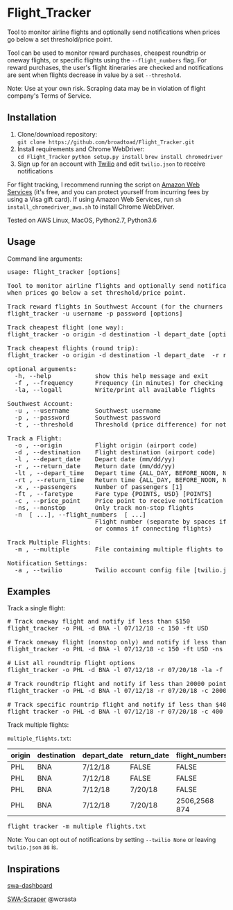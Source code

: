 # Flight_Tracker
Tool to monitor airline flights and optionally send notifications when prices go below a set threshold/price point.

Tool can be used to monitor reward purchases, cheapest roundtrip or oneway flights, or specific flights using the `--flight_numbers` flag.
For reward purchases, the user's flight itineraries are checked and notifications are sent when flights decrease in value by a set `--threshold`.

Note: Use at your own risk. Scraping data may be in violation of flight company's Terms of Service.


## Installation
1. Clone/download repository:<br>
`git clone https://github.com/broadtoad/Flight_Tracker.git`
2. Install requirements and Chrome WebDriver:<br>
`cd Flight_Tracker`
`python setup.py install`
`brew install chromedriver`
3. Sign up for an account with [Twilio](https://www.twilio.com/) and edit `twilio.json` to receive notifications

For flight tracking, I recommend running the script on [Amazon Web Services](https://aws.amazon.com/free/) (it's free, and you can protect yourself from incurring fees by using a Visa gift card). If using Amazon Web Services, run `sh install_chromedriver_aws.sh` to install Chrome WebDriver.

Tested on AWS Linux, MacOS, Python2.7, Python3.6


## Usage
Command line arguments:
<pre>
usage: flight_tracker [options]

Tool to monitor airline flights and optionally send notifications
when prices go below a set threshold/price point.

Track reward flights in Southwest Account (for the churners out there):
flight_tracker -u username -p password [options]

Track cheapest flight (one way):
flight_tracker -o origin -d destination -l depart_date [options]

Track cheapest flights (round trip):
flight_tracker -o origin -d destination -l depart_date  -r return_date [options]

optional arguments:
  -h, --help            show this help message and exit
  -f , --frequency      Frequency (in minutes) for checking flights [180]
  -la, --logall         Write/print all available flights

Southwest Account:
  -u , --username       Southwest username
  -p , --password       Southwest password
  -t , --threshold      Threshold (price difference) for notification [1000]

Track a Flight:
  -o , --origin         Flight origin (airport code)
  -d , --destination    Flight destination (airport code)
  -l , --depart_date    Depart date (mm/dd/yy)
  -r , --return_date    Return date (mm/dd/yy)
  -lt , --depart_time   Depart time {ALL_DAY, BEFORE_NOON, NOON_TO_SIX, AFTER_SIX} [ALL_DAY]
  -rt , --return_time   Return time {ALL_DAY, BEFORE_NOON, NOON_TO_SIX, AFTER_SIX} [ALL_DAY]
  -x , --passengers     Number of passengers [1]
  -ft , --faretype      Fare type {POINTS, USD} [POINTS]
  -c , --price_point    Price point to receive notification [1]
  -ns, --nonstop        Only track non-stop flights
  -n  [ ...], --flight_numbers  [ ...]
                        Flight number (separate by spaces if separate flights,
                        or commas if connecting flights)

Track Multiple Flights:
  -m , --multiple       File containing multiple flights to track (header must contain argument names)

Notification Settings:
  -a , --twilio         Twilio account config file [twilio.json]
</pre>

## Examples
Track a single flight:
<pre>
# Track oneway flight and notify if less than $150
flight_tracker -o PHL -d BNA -l 07/12/18 -c 150 -ft USD

# Track oneway flight (nonstop only) and notify if less than $150
flight_tracker -o PHL -d BNA -l 07/12/18 -c 150 -ft USD -ns

# List all roundtrip flight options
flight_tracker -o PHL -d BNA -l 07/12/18 -r 07/20/18 -la -f 0

# Track roundtrip flight and notify if less than 20000 points
flight_tracker -o PHL -d BNA -l 07/12/18 -r 07/20/18 -c 20000

# Track specific rountrip flight and notify if less than $400
flight_tracker -o PHL -d BNA -l 07/12/18 -r 07/20/18 -c 400 -n 2506,2568 874 -ft USD
</pre>
Track multiple flights:

`multiple_flights.txt`:


| origin | destination | depart_date | return_date | flight_numbers | nonstop | faretype | price_point |
|--------|-------------|-------------|-------------|----------------|---------|----------|-------------|
| PHL    | BNA         | 7/12/18     | FALSE       | FALSE          | FALSE   | USD      | 150         |
| PHL    | BNA         | 7/12/18     | FALSE       | FALSE          | TRUE    | USD      | 150         |
| PHL    | BNA         | 7/12/18     | 7/20/18     | FALSE          | FALSE   | POINTS   | 20000       |
| PHL    | BNA         | 7/12/18     | 7/20/18     | 2506,2568 874  | FALSE   | USD      | 400         |

<pre>
flight_tracker -m multiple_flights.txt
</pre>
Note: You can opt out of notifications by setting `--twilio None` or leaving `twilio.json` as is.

## Inspirations
[swa-dashboard](https://github.com/gilby125/swa-dashboard)

[SWA-Scraper](https://github.com/wcrasta/SWA-Scraper) @wcrasta
